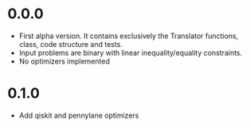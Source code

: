 # 0.0.0
- First alpha version. It contains exclusively the Translator functions, class, code structure and tests. 
- Input problems are binary with linear inequality/equality constraints.
- No optimizers implemented

# 0.1.0
- Add qiskit and pennylane optimizers